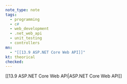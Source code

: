 ```yaml
---
note_type: note
tags:
  - programming
  - c#
  - web_development
  - .net_web_api
  - unit_testing
  - controllers
mn:
  - "[[13.9 ASP.NET Core Web API]]"
kt: theorical
checked:
---
```

[[13.9 ASP.NET Core Web API|ASP.NET Core Web API]]

